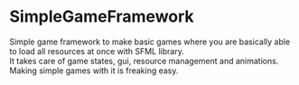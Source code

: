 # SimpleGameFramework
Simple game framework to make basic games where you are basically able to load all resources at once with SFML library.    
It takes care of game states, gui, resource management and animations.    
Making simple games with it is freaking easy.      
